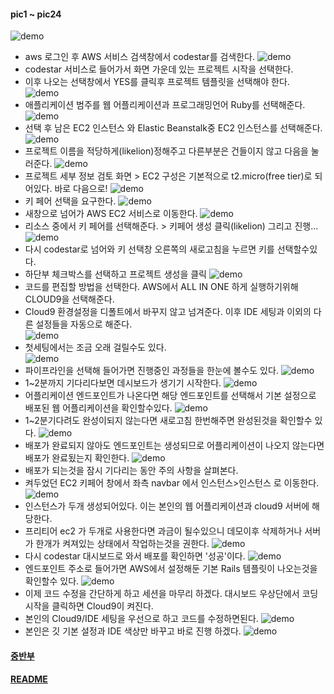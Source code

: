 #### pic1 ~ pic24

![demo](/demo/pic1.png)  
* aws 로그인 후 AWS 서비스 검색창에서 codestar를 검색한다. 
![demo](/demo/pic2.png)  
* codestar 서비스로 들어가서 화면 가운데 있는 프로젝트 시작을 선택한다. 
* 이후 나오는 선택창에서 YES를 클릭후 프로젝트 템플릿을 선택해야 한다. 
![demo](/demo/pic3.png)   
* 애플리케이션 범주를 웹 어플리케이션과 프로그래밍언어 Ruby를 선택해준다. 
![demo](/demo/pic4.png)   
* 선택 후 남은 EC2 인스턴스 와 Elastic Beanstalk중 EC2 인스턴스를 선택해준다. 
![demo](/demo/pic5.png)   
* 프로젝트 이름을 적당하게(likelion)정해주고 다른부분은 건들이지 않고 다음을 눌러준다. 
![demo](/demo/pic6.png)   
* 프로젝트 세부 정보 검토 화면 > EC2 구성은 기본적으로 t2.micro(free tier)로 되어있다. 바로 다음으로!
![demo](/demo/pic7.png)   
* 키 페어 선택을 요구한다. 
![demo](/demo/pic8.png)   
* 새창으로 넘어가 AWS EC2 서비스로 이동한다. 
![demo](/demo/pic9.png)   
* 리소스 중에서 키 페어를 선택해준다. > 키페어 생성 클릭(likelion) 그리고 진행...
![demo](/demo/pic10.png)   
* 다시 codestar로 넘어와 키 선택창 오른쪽의 새로고침을 누르면 키를 선택할수있다. 
* 하단부 체크박스를 선택하고 프로젝트 생성을 클릭
![demo](/demo/pic11.png)   
* 코드를 편집할 방법을 선택한다. AWS에서 ALL IN ONE 하게 실행하기위해  CLOUD9을 선택해준다.  
* Cloud9 환경설정을 디폴트에서 바꾸지 않고 넘겨준다. 이후 IDE 세팅과 이외의 다른 설정들을 자동으로 해준다.  
![demo](/demo/pic12.png)   
* 첫세팅에서는 조금 오래 걸릴수도 있다.  
![demo](/demo/pic13.png)   
* 파이프라인을 선택해 들어가면 진행중인 과정들을 한눈에 볼수도 있다. 
![demo](/demo/pic14.PNG)   
* 1~2분까지 기다리다보면 데시보드가 생기기 시작한다. 
![demo](/demo/pic16.PNG)   
* 어플리케이션 엔드포인트가 나온다면 해당 엔드포인트를 선택해서 기본 설정으로 배포된 웹 어플리케이션을 확인할수있다. 
![demo](/demo/pic17.PNG)   
* 1~2분기다려도 완성이되지 않는다면 새로고침 한번해주면 완성된것을 확인할수 있다.
![demo](/demo/pic18.PNG)   
* 배포가 완료되지 않아도 엔드포인트는 생성되므로 어플리케이션이 나오지 않는다면 배포가 완료됬는지 확인한다. 
![demo](/demo/pic15.PNG)   
* 배포가 되는것을 잠시 기다리는 동안 주의 사항을 살펴본다. 
* 켜두었던 EC2 키페어 창에서 좌측 navbar 에서 인스턴스>인스턴스 로 이동한다. 
![demo](/demo/pic19.PNG)   
* 인스턴스가 두개 생성되어있다. 이는 본인의 웹 어플리케이션과 cloud9 서버에 해당한다. 
* 프리티어 ec2 가 두개로 사용한다면 과금이 될수있으니 데모이후 삭제하거나 서버가 한개가 켜져있는 상태에서 작업하는것을 권한다. 
![demo](/demo/pic20.PNG)   
* 다시 codestar 대시보드로 와서 배포를 확인하면 '성공'이다.
![demo](/demo/pic21.PNG)   
* 엔드포인트 주소로 들어가면 AWS에서 설정해둔 기본 Rails 템플릿이 나오는것을 확인할수 있다. 
![demo](/demo/pic22.PNG)   
* 이제 코드 수정을 간단하게 하고 세션을 마무리 하겠다. 대시보드 우상단에서 코딩시작을 클릭하면  Cloud9이 켜진다. 
* 본인의 Cloud9/IDE 세팅을 우선으로 하고 코드를 수정하면된다. 
![demo](/demo/pic23.PNG)   
* 본인은 깃 기본 설정과 IDE 색상만 바꾸고 바로 진행 하겠다. 
![demo](/demo/pic24.PNG)   


#### [중반부](demo2.md)
#### [README](README.md)